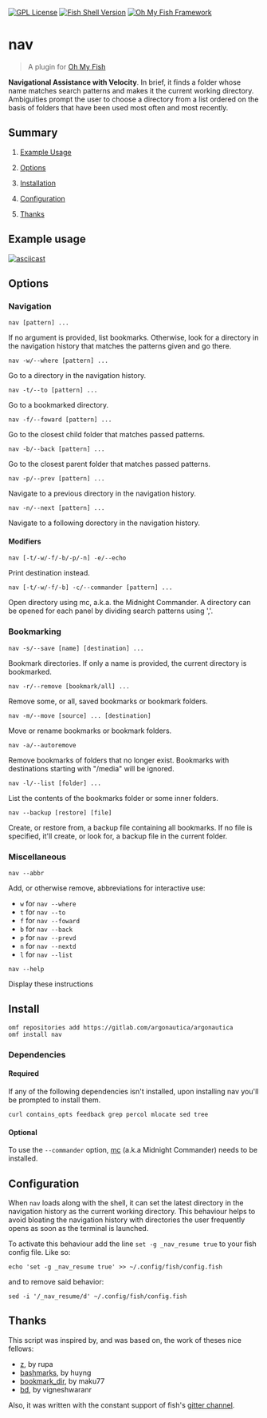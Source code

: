 [![GPL License](https://img.shields.io/badge/license-GPL-blue.svg?longCache=true&style=flat-square)](/LICENSE)
[![Fish Shell Version](https://img.shields.io/badge/fish-v3.0.1-blue.svg?style=flat-square)](https://fishshell.com)
[![Oh My Fish Framework](https://img.shields.io/badge/Oh%20My%20Fish-Framework-blue.svg?style=flat-square)](https://www.github.com/oh-my-fish/oh-my-fish)

# nav

> A plugin for [Oh My Fish](https://www.github.com/oh-my-fish/oh-my-fish)

**Navigational Assistance with Velocity**. In brief, it finds a folder whose name matches search patterns and makes it the current working directory. Ambiguities prompt the user to choose a directory from a list ordered on the basis of folders that have been used most often and most recently.

## Summary

1. [Example Usage](#example-usage)

2. [Options](#options)

3. [Installation](#installation)

4. [Configuration](#configuration)

5. [Thanks](#thanks)

## Example usage
[![asciicast](https://asciinema.org/a/BVTfmYKMmB8baVXngV2dmeNwD.png)](https://asciinema.org/a/BVTfmYKMmB8baVXngV2dmeNwD)

## Options

### Navigation

`nav [pattern] ...`

If no argument is provided, list bookmarks. Otherwise, look for a directory in the navigation history that matches the patterns given and go there.

`nav -w/--where [pattern] ...`

Go to a directory in the navigation history.

`nav -t/--to [pattern] ...`

Go to a bookmarked directory.

`nav -f/--foward [pattern] ...`

Go to the closest child folder that matches passed patterns.

`nav -b/--back [pattern] ...`

Go to the closest parent folder that matches passed patterns.

`nav -p/--prev [pattern] ...`

Navigate to a previous directory in the navigation history.

`nav -n/--next [pattern] ...`

Navigate to a following dorectory in the navigation history.

#### Modifiers

`nav [-t/-w/-f/-b/-p/-n] -e/--echo`

Print destination instead.

`nav [-t/-w/-f/-b] -c/--commander [pattern] ...`

Open directory using mc, a.k.a. the Midnight Commander. A directory can be opened for each panel by dividing search patterns using ','.

### Bookmarking

`nav -s/--save [name] [destination] ...`

Bookmark directories. If only a name is provided, the current directory is bookmarked.

`nav -r/--remove [bookmark/all] ...`

Remove some, or all, saved bookmarks or bookmark folders.

`nav -m/--move [source] ... [destination]`

Move or rename bookmarks or bookmark folders.

`nav -a/--autoremove`

Remove bookmarks of folders that no longer exist. Bookmarks with destinations starting with "/media" will be ignored.

`nav -l/--list [folder] ...`

List the contents of the bookmarks folder or some inner folders.

`nav --backup [restore] [file]`

Create, or restore from, a backup file containing all bookmarks. If no file is specified, it'll create, or look for, a backup file in the current folder.

### Miscellaneous

`nav --abbr`

Add, or otherwise remove, abbreviations for interactive use:

- `w` for `nav --where`
- `t` for `nav --to`
- `f` for `nav --foward`
- `b` for `nav --back`
- `p` for `nav --prevd`
- `n` for `nav --nextd`
- `l` for `nav --list`

`nav --help`

Display these instructions

## Install

```fish
omf repositories add https://gitlab.com/argonautica/argonautica
omf install nav
```

### Dependencies

#### Required

If any of the following dependencies isn't installed, upon installing nav you'll be prompted to install them.

```
curl contains_opts feedback grep percol mlocate sed tree
```

#### Optional

To use the `--commander` option, [mc](https://midnight-commander.org/) (a.k.a Midnight Commander) needs to be installed.

## Configuration

When `nav` loads along with the shell, it can set the latest directory in the navigation history as the current working directory. This behaviour helps to avoid bloating the navigation history with directories the user frequently opens as soon as the terminal is launched.

To activate this behaviour add the line `set -g _nav_resume true` to your fish config file. Like so:

```
echo 'set -g _nav_resume true' >> ~/.config/fish/config.fish
```

and to remove said behavior:

```
sed -i '/_nav_resume/d' ~/.config/fish/config.fish
```

## Thanks

This script was inspired by, and was based on, the work of theses nice fellows:

- [z](https://github.com/rupa/z), by rupa
- [bashmarks](https://github.com/huyng/bashmarks), by huyng
- [bookmark_dir](https://github.com/maku77/bookmark_dir), by maku77
- [bd](https://github.com/vigneshwaranr/bd), by vigneshwaranr

Also, it was written with the constant support of fish's [gitter channel](https://gitter.im/fish-shell/fish-shell).
